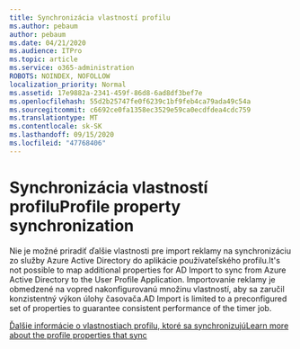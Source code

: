 ```yaml
---
title: Synchronizácia vlastností profilu
ms.author: pebaum
author: pebaum
ms.date: 04/21/2020
ms.audience: ITPro
ms.topic: article
ms.service: o365-administration
ROBOTS: NOINDEX, NOFOLLOW
localization_priority: Normal
ms.assetid: 17e9882a-2341-459f-86d8-6ad8df3bef7e
ms.openlocfilehash: 55d2b25747fe0f6239c1bf9feb4ca79ada49c54a
ms.sourcegitcommit: c6692ce0fa1358ec3529e59ca0ecdfdea4cdc759
ms.translationtype: MT
ms.contentlocale: sk-SK
ms.lasthandoff: 09/15/2020
ms.locfileid: "47768406"
---
```

# <a name="profile-property-synchronization"></a><span data-ttu-id="c72ff-102">Synchronizácia vlastností profilu</span><span class="sxs-lookup"><span data-stu-id="c72ff-102">Profile property synchronization</span></span>

<span data-ttu-id="c72ff-103">Nie je možné priradiť ďalšie vlastnosti pre import reklamy na synchronizáciu zo služby Azure Active Directory do aplikácie používateľského profilu.</span><span class="sxs-lookup"><span data-stu-id="c72ff-103">It's not possible to map additional properties for AD Import to sync from Azure Active Directory to the User Profile Application.</span></span> <span data-ttu-id="c72ff-104">Importovanie reklamy je obmedzené na vopred nakonfigurovanú množinu vlastností, aby sa zaručil konzistentný výkon úlohy časovača.</span><span class="sxs-lookup"><span data-stu-id="c72ff-104">AD Import is limited to a preconfigured set of properties to guarantee consistent performance of the timer job.</span></span>
  
[<span data-ttu-id="c72ff-105">Ďalšie informácie o vlastnostiach profilu, ktoré sa synchronizujú</span><span class="sxs-lookup"><span data-stu-id="c72ff-105">Learn more about the profile properties that sync</span></span>](https://go.microsoft.com/fwlink/?linkid=875671)
  

